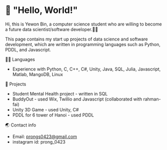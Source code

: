 # 👋 "Hello, World!"

Hi, this is Yewon Bin, a computer science student who are willing to become a future data scientist/software developer.👩‍💻

This page contains my start up projects of data science and software development, which are written in programming languages such as Python, PDDL, and Javascript.


👩‍🎓 Languages
* Experience with Python, C, C++, C#, Unity, Java, SQL, Julia, Javascript, Matlab, MangoDB, Linux

🚀 Projects
* Student Mental Health project - written in SQL
* BuddyOut -  used Wix, Twillio and Javascript (collaborated with rahman-fai)
* Unity 3D Game - used Unity, C#
* PDDL for 6 tower of Hanoi - used PDDL

🌏 Contact info
* Email: prongs0423@gmail.com
* instagram id: prong_0423
